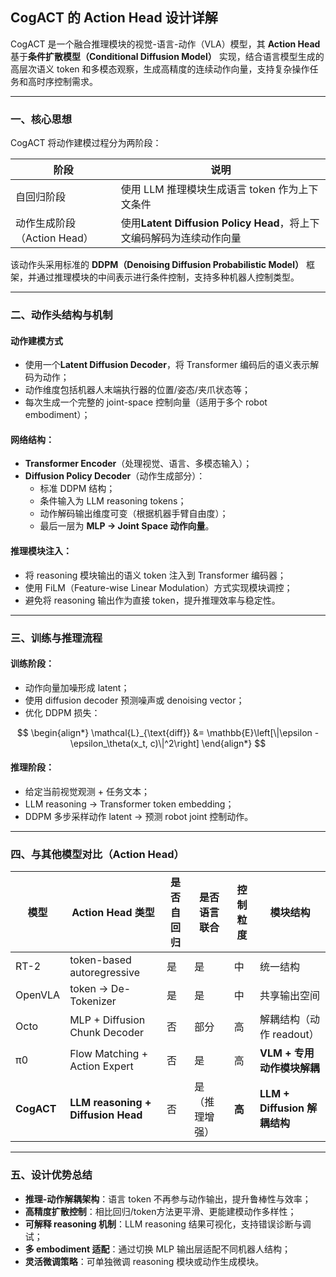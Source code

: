 

## CogACT 的 Action Head 设计详解

CogACT 是一个融合推理模块的视觉-语言-动作（VLA）模型，其 **Action Head** 基于**条件扩散模型（Conditional Diffusion Model）** 实现，结合语言模型生成的高层次语义 token 和多模态观察，生成高精度的连续动作向量，支持复杂操作任务和高时序控制需求。

---

### 一、核心思想

CogACT 将动作建模过程分为两阶段：

| 阶段             | 说明                                                           |
|------------------|----------------------------------------------------------------|
| 自回归阶段        | 使用 LLM 推理模块生成语言 token 作为上下文条件                     |
| 动作生成阶段（Action Head） | 使用**Latent Diffusion Policy Head**，将上下文编码解码为连续动作向量 |

该动作头采用标准的 **DDPM（Denoising Diffusion Probabilistic Model）** 框架，并通过推理模块的中间表示进行条件控制，支持多种机器人控制类型。

---

### 二、动作头结构与机制

#### 动作建模方式

- 使用一个**Latent Diffusion Decoder**，将 Transformer 编码后的语义表示解码为动作；
- 动作维度包括机器人末端执行器的位置/姿态/夹爪状态等；
- 每次生成一个完整的 joint-space 控制向量（适用于多个 robot embodiment）；

#### 网络结构：

- **Transformer Encoder**（处理视觉、语言、多模态输入）；
- **Diffusion Policy Decoder**（动作生成部分）：
  - 标准 DDPM 结构；
  - 条件输入为 LLM reasoning tokens；
  - 动作解码输出维度可变（根据机器手臂自由度）；
  - 最后一层为 **MLP → Joint Space 动作向量**。

#### 推理模块注入：

- 将 reasoning 模块输出的语义 token 注入到 Transformer 编码器；
- 使用 FiLM（Feature-wise Linear Modulation）方式实现模块调控；
- 避免将 reasoning 输出作为直接 token，提升推理效率与稳定性。

---

### 三、训练与推理流程

#### 训练阶段：

- 动作向量加噪形成 latent；
- 使用 diffusion decoder 预测噪声或 denoising vector；
- 优化 DDPM 损失：


$$
\begin{align*}
\mathcal{L}_{\text{diff}} &= \mathbb{E}\left[\|\epsilon - \epsilon_\theta(x_t, c)\|^2\right]
\end{align*}
$$




#### 推理阶段：

- 给定当前视觉观测 + 任务文本；
- LLM reasoning → Transformer token embedding；
- DDPM 多步采样动作 latent → 预测 robot joint 控制动作。

---

### 四、与其他模型对比（Action Head）


| 模型         | Action Head 类型                     | 是否自回归 | 是否语言联合 | 控制粒度 | 模块结构                     |
|--------------|----------------------------------------|--------------|----------------|------------|------------------------------|
| RT-2         | token-based autoregressive             | 是           | 是             | 中         | 统一结构                     |
| OpenVLA      | token → De-Tokenizer                   | 是           | 是            | 中         | 共享输出空间                 |
| Octo         | MLP + Diffusion Chunk Decoder          | 否          | 部分          | 高         | 解耦结构（动作 readout）     |
| π0           | Flow Matching + Action Expert          | 否          | 是             | 高         | **VLM + 专用动作模块解耦**    |
| **CogACT**   | **LLM reasoning + Diffusion Head**     | 否          | 是（推理增强） | **高**     | **LLM + Diffusion 解耦结构** |


---


### 五、设计优势总结

- **推理-动作解耦架构**：语言 token 不再参与动作输出，提升鲁棒性与效率；
- **高精度扩散控制**：相比回归/token方法更平滑、更能建模动作多样性；
- **可解释 reasoning 机制**：LLM reasoning 结果可视化，支持错误诊断与调试；
- **多 embodiment 适配**：通过切换 MLP 输出层适配不同机器人结构；
- **灵活微调策略**：可单独微调 reasoning 模块或动作生成模块。

